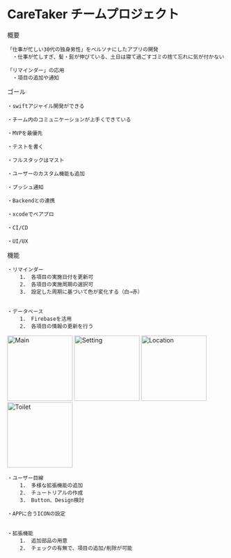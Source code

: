 # CareTaker チームプロジェクト

概要

    「仕事が忙しい30代の独身男性」をペルソナにしたアプリの開発
    　・仕事が忙しすぎ、髪・髭が伸びている、土日は寝て過ごすゴミの捨て忘れに気が付かない
     
    「リマインダー」の応用
    　・項目の追加や通知


ゴール
    
    ・swiftアジャイル開発ができる

    ・チーム内のコミュニケーションが上手くできている

    ・MVPを最優先

    ・テストを書く

    ・フルスタックはマスト

    ・ユーザーのカスタム機能も追加

    ・プッシュ通知

    ・Backendとの連携

    ・xcodeでペアプロ

    ・CI/CD

    ・UI/UX


機能

    ・リマインダー
        1.　各項目の実施日付を更新可
        2.　各項目の実施周期の選択可
        3.　設定した周期に基づいて色が変化する（白→赤）
        
        
    ・データベース
        1.　Firebaseを活用
        2.　各項目の情報の更新を行う
        
        
<img width="150" alt="Main" src="https://user-images.githubusercontent.com/90664464/149436914-63a5c391-6529-48fd-9601-9b46f7eea415.png">
<img width="150" alt="Setting" src="https://user-images.githubusercontent.com/90664464/149437050-bbd832d9-d24a-4d5d-b899-aa0fec62dbdc.png">

<img width="150" alt="Location" src="https://user-images.githubusercontent.com/90664464/149436801-5c298645-6cf2-4e6a-963b-f2b81eb2a2b5.png">
<img width="150" alt="Toilet" src="https://user-images.githubusercontent.com/90664464/149437314-500fbdc4-b04a-4407-8163-3d72a9a8ec60.png">





    ・ユーザー目線
        1.　多様な拡張機能の追加
        2.　チュートリアルの作成
        3.　Button、Design検討
        
    ・APPに合うICONの設定
    
    
    ・拡張機能
        1.　追加部品の用意
        2.　チェックの有無で、項目の追加/削除が可能



    
